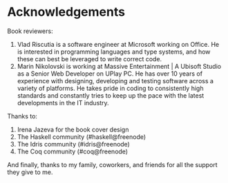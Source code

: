 # Acknowledgements

Book reviewers:

1. Vlad Riscutia is a software engineer at Microsoft working on Office. He is interested in programming languages and type systems, and how these can best be leveraged to write correct code.
1. Marin Nikolovski is working at Massive Entertainment | A Ubisoft Studio as a Senior Web Developer on UPlay PC. He has over 10 years of experience with designing, developing and testing software across a variety of platforms. He takes pride in coding to consistently high standards and constantly tries to keep up the pace with the latest developments in the IT industry.

Thanks to:

1. Irena Jazeva for the book cover design
1. The Haskell community (#haskell@freenode)
1. The Idris community (#idris@freenode)
1. The Coq community (#coq@freenode)

And finally, thanks to my family, coworkers, and friends for all the support they give to me.
